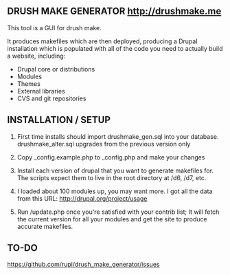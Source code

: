 DRUSH MAKE GENERATOR
http://drushmake.me
--------------------------------------------------

This tool is a GUI for drush make.

It produces makefiles which are then deployed,
producing a Drupal installation which is populated
with all of the code you need to actually build a
website, including:
 
 * Drupal core or distributions
 * Modules
 * Themes
 * External libraries
 * CVS and git repositories



INSTALLATION / SETUP
--------------------------------------------------
1) First time installs should import drushmake_gen.sql into your database.
   drushmake_alter.sql upgrades from the previous version only
   
2) Copy _config.example.php to _config.php and make your changes

3) Install each version of drupal that you want to generate makefiles for.
   The scripts expect them to live in the root directory at /d6, /d7, etc.

4) I loaded about 100 modules up, you may want more.
   I got all the data from this URL: http://drupal.org/project/usage

5) Run /update.php once you're satisfied with your contrib list;
   It will fetch the current version for all your modules and get the
   site to produce accurate makefiles.


TO-DO
--------------------------------------------------
https://github.com/rupl/drush_make_generator/issues